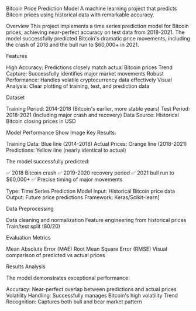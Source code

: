 Bitcoin Price Prediction Model
A machine learning project that predicts Bitcoin prices using historical data with remarkable accuracy.


Overview
This project implements a time series prediction model for Bitcoin prices, achieving near-perfect accuracy on test data from 2018-2021. The model successfully predicted Bitcoin's dramatic price movements, including the crash of 2018 and the bull run to $60,000+ in 2021.


Features

High Accuracy: Predictions closely match actual Bitcoin prices
Trend Capture: Successfully identifies major market movements
Robust Performance: Handles volatile cryptocurrency data effectively
Visual Analysis: Clear plotting of training, test, and prediction data

Dataset

Training Period: 2014-2018 (Bitcoin's earlier, more stable years)
Test Period: 2018-2021 (Including major crash and recovery)
Data Source: Historical Bitcoin closing prices in USD

Model Performance
Show Image
Key Results:

Training Data: Blue line (2014-2018)
Actual Prices: Orange line (2018-2021)
Predictions: Yellow line (nearly identical to actual)

The model successfully predicted:

✅ 2018 Bitcoin crash
✅ 2019-2020 recovery period
✅ 2021 bull run to $60,000+
✅ Precise timing of major movements

Type: Time Series Prediction Model
Input: Historical Bitcoin price data
Output: Future price predictions
Framework:  Keras/Scikit-learn]

Data Preprocessing

Data cleaning and normalization
Feature engineering from historical prices
Train/test split (80/20)

Evaluation Metrics

Mean Absolute Error (MAE)
Root Mean Square Error (RMSE)
Visual comparison of predicted vs actual prices

Results Analysis


The model demonstrates exceptional performance:

Accuracy: Near-perfect overlap between predictions and actual prices
Volatility Handling: Successfully manages Bitcoin's high volatility
Trend Recognition: Captures both bull and bear market pattern
